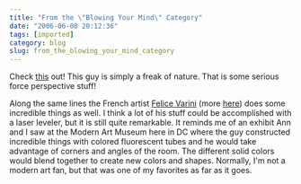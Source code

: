 ```yaml
---
title: "From the \"Blowing Your Mind\" Category"
date: "2006-06-08 20:12:36"
tags: [imported]
category: blog
slug: from_the_blowing_your_mind_category
---
```


Check <a href="https://www.rense.com/general67/street.htm">this</a> out! This guy is simply a freak of nature. That is some serious force perspective stuff!

Along the same lines the French artist <a title="Permanent Link to Notes on the Denial of Perspective 02 - Felice Varini" rel="bookmark" href="https://www.gravestmor.com/wp/archives/2006/01/10/notes-on-the-denial-of-perspective-02-felice-varini/">Felice Varini</a> (more <a href="https://www.varini.org/02indc/indgen.html">here</a>) does some incredible things as well. I think a lot of his stuff could be accomplished with a laser leveler, but it is still quite remarkable. It reminds me of an exhibit Ann and I saw at the Modern Art Museum here in DC where the guy constructed incredible things with colored fluorescent tubes and he would take advantage of corners and angles of the room. The different solid colors would blend together to create new colors and shapes. Normally, I'm not a modern art fan, but that was one of my favorites as far as it goes.
